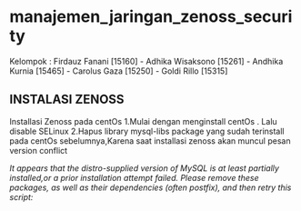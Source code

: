 # manajemen_jaringan_zenoss_security
Kelompok : Firdauz Fanani [15160] - Adhika Wisaksono [15261] - Andhika Kurnia [15465] - Carolus Gaza [15250] - Goldi Rillo [15315]

## INSTALASI ZENOSS

Installasi Zenoss pada centOs
1.Mulai dengan menginstall centOs . Lalu disable SELinux
2.Hapus library mysql-libs package yang sudah terinstall pada centOs sebelumnya,Karena saat installasi zenoss akan muncul pesan version conflict 

*It appears that the distro-supplied version of MySQL is at least partially installed,or a prior installation attempt failed.*
*Please remove these packages, as well as their dependencies (often postfix), and then retry this script:*

